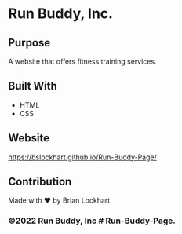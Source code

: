 # Run Buddy, Inc. 

## Purpose
A website that offers fitness training services. 

## Built With
* HTML
* CSS   

## Website
https://bslockhart.github.io/Run-Buddy-Page/

## Contribution
Made with ❤️ by Brian Lockhart

### ©️2022 Run Buddy, Inc # Run-Buddy-Page.
